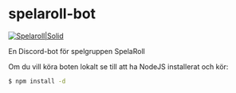 # spelaroll-bot

[![Spelaroll|Solid](https://www.freeiconspng.com/uploads/black-d20-icon-4.png)](http://spelaroll.club/)

En Discord-bot för spelgruppen SpelaRoll

Om du vill köra boten lokalt se till att ha NodeJS installerat och kör:
```sh
$ npm install -d
```
